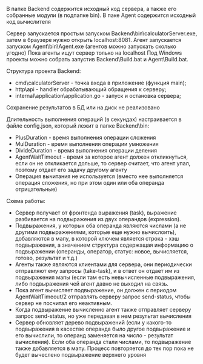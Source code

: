 В папке Backend содержится исходный код сервера, а также его собранные модули (в подпапке bin). 
В паке Agent содержится исходный код вычислителя

Сервер запускается простым запуском Backend\bin\calculatorServer.exe, затем в браузере нужно открыть localhost:8081. 
Агент запускается запуском Agent\bin\Agent.exe  (агентов можно запускать сколько угодно)
Пока агенты ищут сервер только на localhost
Под Windows проекты можно собрать запустив Backend\Build.bat и Agent\Build.bat. 

Структура проекта Backend:
 - cmd\calculatorServer - точка входа в приложение (функция main);
 - http\api - handler обрабатывающий обращения к серверу;
 - internal\application\application.go - запуск и остановка сервера;
 
Сохранение результатов в БД или на диск не реализовано

Длительность выполнения операций (в секундах) настраивается в файле config.json, который лежит в папке Backend\bin:
 - PlusDuration - время выполнения операции сложения
 - MulDuration  - время выполнения операции умножения
 - DivideDuration - время выполнения операции деления
 - AgentWaitTimeout - время за которое агент должен откликнуться, если он не откликается дольше, то сервер считает, что агент упал, поэтому отдает его задачу другому агенту
 - Операция вычитания не используется (вместо нее выполняется операция сложения, но при этом один или оба операнда отрицательные)

Схема работы:
  - Сервер получает от фронтенда выражения (task), выражение разбивается на подвыражения из двух операндов (expression). 
  - Подвыражения, у которых оба операнда являются числами (а не другими подвыражениями, которые еще нужно вычислоить), добавляются в мапу, в которой ключем является строка - хэш подвыражения,  а значением структура содержащая информацию о подвыражении (операнды, оператор, статус: новое, вычисляется, готово, результат и т.д.)
  - Агенты также являются клиентами для сервера, они периодически отправляют ему запросы (take-task), и в ответ он отдает им из подвыражения мапы (если там есть невычисленные подвыражения, либо подвыражения чей агент давно не выходил на связь. 
  - Пока агент вычисляет подвыражение, он должен с периодом AgentWaitTimeout/2 отправлять серверу запрос send-status, чтобы сервер не посчитал его неактивным. 
  - Когда подвыражение вычисленно агент также отправляет серверу запрос send-status, но уже передавая в нем результат вычисления
  - Сервер обновляет дерево подвыражений (если у какого-то подвыражения в касестве операнда было другое подвыражение и его вычислили, то операнд заменяется на число - результат вычисления). Если оба операнда стали числами, то подвыражение также добавляется в мапу. Процесс повторяется до тех пор пока не будет вычеслено подвыражение верхнего уровня